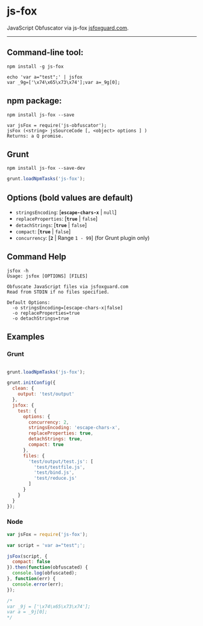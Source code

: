 js-fox
=============

JavaScript Obfuscator via js-fox [jsfoxguard.com](
http://jsfoxguard.com/).

---

## Command-line tool:

```
npm install -g js-fox
```
```
echo 'var a="test";' | jsfox
var _9g=['\x74\x65\x73\x74'];var a=_9g[0];
```

## npm package:

```
npm install js-fox --save
```
```
var jsFox = require('js-obfuscator');
jsFox (<string> jsSourceCode [, <object> options ] )
Returns: a Q promise.
```

## Grunt

```shell
npm install js-fox --save-dev
```

```js
grunt.loadNpmTasks('js-fox');
```

## Options (bold values are default)

- `stringsEncoding`: [__`escape-chars-x`__ | `null`] 
- `replaceProperties`: [__`true`__ | `false`]
- `detachStrings`: [__`true`__ | `false`]
- `compact`: [__`true`__ | `false`]
- `concurrency`: [__`2`__ | Range `1 - 99`] (for Grunt plugin only)


## Command Help

```
jsfox -h
Usage: jsfox [OPTIONS] [FILES]

Obfuscate JavaScript files via jsfoxguard.com
Read from STDIN if no files specified.

Default Options:
  -o stringsEncoding=[escape-chars-x|false]
  -o replaceProperties=true
  -o detachStrings=true

```

## Examples

### Grunt

```js

grunt.loadNpmTasks('js-fox');

grunt.initConfig({
  clean: {
    output: 'test/output'
  },
  jsfox: {
    test: {
      options: {
        concurrency: 2,
        stringsEncoding: 'escape-chars-x',
        replaceProperties: true,
        detachStrings: true,
        compact: true
      },
      files: {
        'test/output/test.js': [
          'test/testfile.js',
          'test/bind.js',
          'test/reduce.js'
        ]
      }
    }
  }
});
```

### Node

```js
var jsFox = require('js-fox');

var script = 'var a="test";';

jsFox(script, {
  compact: false
}).then(function(obfuscated) {
  console.log(obfuscated);
}, function(err) {
  console.error(err);
});

/*
var _9j = ['\x74\x65\x73\x74'];
var a = _9j[0];
*/
```